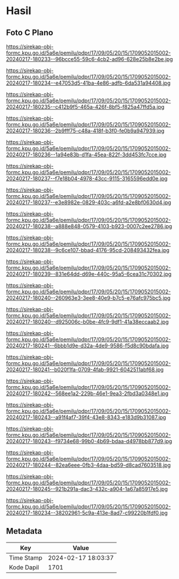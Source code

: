 # Hasil

## Foto C Plano

https://sirekap-obj-formc.kpu.go.id/5a6e/pemilu/pdpr/17/09/05/20/15/1709052015002-20240217-180233--96bcce55-59c6-4cb2-ad96-628e25b8e2be.jpg

https://sirekap-obj-formc.kpu.go.id/5a6e/pemilu/pdpr/17/09/05/20/15/1709052015002-20240217-180234--e47053d5-41ba-4e86-adfb-6da531a94408.jpg

https://sirekap-obj-formc.kpu.go.id/5a6e/pemilu/pdpr/17/09/05/20/15/1709052015002-20240217-180235--c412b9f5-465a-426f-8bf5-f825a47ffd5a.jpg

https://sirekap-obj-formc.kpu.go.id/5a6e/pemilu/pdpr/17/09/05/20/15/1709052015002-20240217-180236--2b9fff75-c48a-418f-b3f0-fe0b9a947939.jpg

https://sirekap-obj-formc.kpu.go.id/5a6e/pemilu/pdpr/17/09/05/20/15/1709052015002-20240217-180236--1a94e83b-d1fa-45ea-822f-3dd453fc7cce.jpg

https://sirekap-obj-formc.kpu.go.id/5a6e/pemilu/pdpr/17/09/05/20/15/1709052015002-20240217-180237--f7e18b04-4978-43cc-9115-3165596edd0e.jpg

https://sirekap-obj-formc.kpu.go.id/5a6e/pemilu/pdpr/17/09/05/20/15/1709052015002-20240217-180237--e3e8982e-0829-403c-a6fd-a2e8bf0630d4.jpg

https://sirekap-obj-formc.kpu.go.id/5a6e/pemilu/pdpr/17/09/05/20/15/1709052015002-20240217-180238--a888e848-0579-4103-b923-0007c2ee2786.jpg

https://sirekap-obj-formc.kpu.go.id/5a6e/pemilu/pdpr/17/09/05/20/15/1709052015002-20240217-180238--9c6ce107-bbad-4176-95cd-208493432fea.jpg

https://sirekap-obj-formc.kpu.go.id/5a6e/pemilu/pdpr/17/09/05/20/15/1709052015002-20240217-180239--831e64dd-d69e-440c-95a5-6cea31c70302.jpg

https://sirekap-obj-formc.kpu.go.id/5a6e/pemilu/pdpr/17/09/05/20/15/1709052015002-20240217-180240--260963e3-3ee8-40e9-b7c5-e76afc975bc5.jpg

https://sirekap-obj-formc.kpu.go.id/5a6e/pemilu/pdpr/17/09/05/20/15/1709052015002-20240217-180240--d925006c-b0be-4fc9-9df1-41a38eccaab2.jpg

https://sirekap-obj-formc.kpu.go.id/5a6e/pemilu/pdpr/17/09/05/20/15/1709052015002-20240217-180241--6bbb1d9e-d32a-4de9-9586-f5d8c90bdafa.jpg

https://sirekap-obj-formc.kpu.go.id/5a6e/pemilu/pdpr/17/09/05/20/15/1709052015002-20240217-180241--b020f1fa-0709-4fab-9921-6042511abf68.jpg

https://sirekap-obj-formc.kpu.go.id/5a6e/pemilu/pdpr/17/09/05/20/15/1709052015002-20240217-180242--568ee1a2-229b-46e1-9ea3-2fbd3a0348e1.jpg

https://sirekap-obj-formc.kpu.go.id/5a6e/pemilu/pdpr/17/09/05/20/15/1709052015002-20240217-180243--a91f4af7-39f4-43e8-8343-e183d9b31087.jpg

https://sirekap-obj-formc.kpu.go.id/5a6e/pemilu/pdpr/17/09/05/20/15/1709052015002-20240217-180243--f9734e68-99b0-4b69-bdaa-d4978bb877d9.jpg

https://sirekap-obj-formc.kpu.go.id/5a6e/pemilu/pdpr/17/09/05/20/15/1709052015002-20240217-180244--82ea6eee-0fb3-4daa-bd59-d8cad7603518.jpg

https://sirekap-obj-formc.kpu.go.id/5a6e/pemilu/pdpr/17/09/05/20/15/1709052015002-20240217-180245--921b291a-dac3-432c-a904-1a67a85917e5.jpg

https://sirekap-obj-formc.kpu.go.id/5a6e/pemilu/pdpr/17/09/05/20/15/1709052015002-20240217-180234--38202961-5c9a-413e-8ad7-c99220b1fdf0.jpg


## Metadata

| Key        | Value               |
| ---------- | ------------------- |
| Time Stamp | 2024-02-17 18:03:37 |
| Kode Dapil | 1701                |



